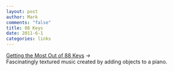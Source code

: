 ```yaml
--- 
layout: post
author: Mark
comments: "false"
title: 88 Keys
date: 2011-6-1
categories: links
---
```

<a title="Hauschka on NPR" href="http://www.npr.org/2010/11/13/131245315/hauschka-gets-the-most-out-of-88-keys">Getting the Most Out of 88 Keys</a> →
<br />
Fascinatingly textured music created by adding objects to a piano.
